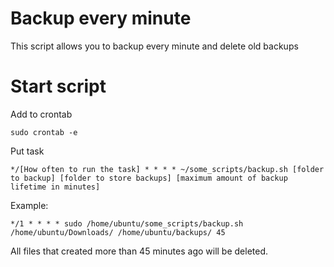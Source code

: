 # Backup every minute

This script allows you to backup every minute and delete old backups

# Start script

Add to crontab

```
sudo crontab -e
```

Put task

```
*/[How often to run the task] * * * * ~/some_scripts/backup.sh [folder to backup] [folder to store backups] [maximum amount of backup lifetime in minutes]
```

Example:

```
*/1 * * * * sudo /home/ubuntu/some_scripts/backup.sh /home/ubuntu/Downloads/ /home/ubuntu/backups/ 45
```

All files that created more than 45 minutes ago will be deleted.
